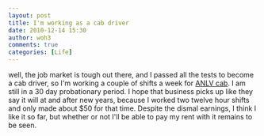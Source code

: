 ```yaml
---
layout: post
title: I'm working as a cab driver
date: 2010-12-14 15:30
author: woh3
comments: true
categories: [Life]
---
```

well, the job market is tough out there, and I passed all the tests to become a cab driver, so I'm working a couple of shifts a week for <a href="http://www.anlvcab.com/">ANLV cab</a>. I am still in a 30 day probationary period. I hope that business picks up like they say it will at and after new years, because I worked two twelve hour shifts and only made about $50 for that time. Despite the dismal earnings, I think I like it so far, but whether or not I'll be able to pay my rent with it remains to be seen.
